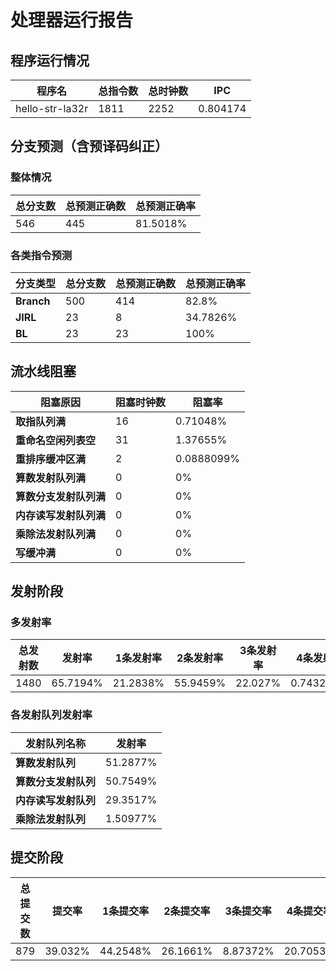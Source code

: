# 处理器运行报告
## 程序运行情况
|程序名|总指令数|总时钟数|IPC|
|---|---|---|---|
|hello-str-la32r|1811|2252|0.804174|

## 分支预测（含预译码纠正）
### 整体情况
|总分支数|总预测正确数|总预测正确率|
|---|---|---|
|546|445|81.5018%|

### 各类指令预测
|分支类型|总分支数|总预测正确数|总预测正确率|
|---|---|---|---|
|**Branch**| 500 | 414 | 82.8%|
|**JIRL**| 23 | 8 | 34.7826%|
|**BL**| 23 | 23 | 100%|

## 流水线阻塞
|阻塞原因|阻塞时钟数|阻塞率|
|---|---|---|
|**取指队列满**| 16 | 0.71048%|
|**重命名空闲列表空**|31 | 1.37655%|
|**重排序缓冲区满**|2 | 0.0888099%|
|**算数发射队列满**|0 | 0%|
|**算数分支发射队列满**|0 | 0%|
|**内存读写发射队列满**|0 | 0%|
|**乘除法发射队列满**|0 | 0%|
|**写缓冲满**|0 | 0%|

## 发射阶段
### 多发射率
|总发射数|发射率|1条发射率|2条发射率|3条发射率|4条发射率|
|---|---|---|---|---|---|
|1480|65.7194%|21.2838%|55.9459%|22.027%|0.743243%|

### 各发射队列发射率
|发射队列名称|发射率|
|---|---|
|**算数发射队列**|51.2877%|
|**算数分支发射队列**|50.7549%|
|**内存读写发射队列**|29.3517%|
|**乘除法发射队列**|1.50977%|

## 提交阶段
|总提交数|提交率|1条提交率|2条提交率|3条提交率|4条提交率|
|---|---|---|---|---|---|
|879|39.032%|44.2548%|26.1661%|8.87372%|20.7053%|
